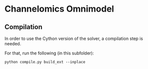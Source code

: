 # Channelomics Omnimodel

## Compilation

In order to use the Cython version of the solver, a compilation step is needed.

For that, run the following (in this subfolder):
```
python compile.py build_ext --inplace
```
